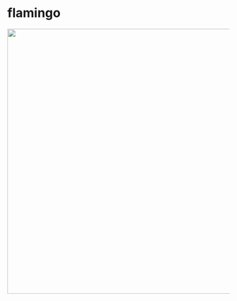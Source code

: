 # flamingo

<p align="center">
    <img src="https://github.com/mozilla-ai/flamingo/blob/main/assets/flamingo.png" width="600">
</p>
